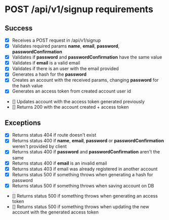# POST /api/v1/signup requirements

## Success

- [x] Receives a POST request in /api/v1/signup
- [x] Validates required params **name**, **email**, **password**, **passwordConfirmation**
- [x] Validates if **password** and **passwordConfirmation** have the same value
- [x] Validates if **email** is a valid email
- [x] Validates if there is an user with the email provided
- [x] Generates a hash for the **password**
- [x] Creates an account with the received params, changing **password** for the hash value
- [x] Generates an access token from created account user id
- [] Updates account with the access token generated previously
- [] Returns 200 with the account created + access token

## Exceptions

- [x] Returns status 404 if route doesn't exist
- [x] Returns status 400 if **name**, **email**, **password** or **passwordConfirmation** weren't provided by client
- [x] Returns status 400 if **password** and **passwordConfirmation** aren't the same
- [x] Returns status 400 if **email** is an invalid email
- [x] Returns status 403 if email was already registered in another account
- [x] Returns status 500 if something throws when generating a hash for password
- [x] Returns status 500 if something throws when saving account on DB
- [] Returns status 500 if something throws when generating an access token
- [] Returns status 500 if something throws when updating the new account with the generated access token
